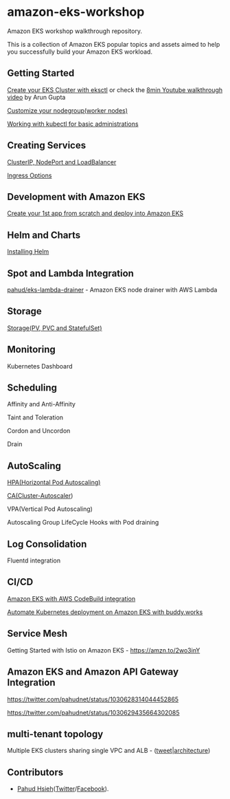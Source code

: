 # amazon-eks-workshop
Amazon EKS workshop walkthrough repository. 

This is a collection of Amazon EKS popular topics and assets aimed to help you successfully build your Amazon EKS workload.



## Getting Started

[Create your EKS Cluster with eksctl](./00-getting-started/create-eks-with-eksctl.md) or check the [8min Youtube walkthrough video](https://www.youtube.com/watch?v=3-OZqA5p1HA) by Arun Gupta

[Customize your nodegroup(worker nodes)](./01-nodegroup/customize-nodegroup.md)

[Working with kubectl for basic administrations](./02-kubectl-basic-admin/kubectl-basic-admin.md)



## Creating Services

[ClusterIP, NodePort and LoadBalancer](https://github.com/pahud/amazon-eks-workshop/tree/master/03-creating-services)

[Ingress Options](./03-creating-services/ingress-options.md)



## Development with Amazon EKS

[Create your 1st app from scratch and deploy into Amazon EKS](https://github.com/pahud/greeting)

## Helm and Charts

[Installing Helm](./00-getting-started/installing-helm.md)



## Spot and Lambda Integration

[pahud/eks-lambda-drainer](https://github.com/pahud/eks-lambda-drainer) - Amazon EKS node drainer with AWS Lambda



## Storage

[Storage(PV, PVC and StatefulSet)](./02-kubectl-basic-admin/storage.md)



## Monitoring

Kubernetes Dashboard

## Scheduling

Affinity and Anti-Affinity

Taint and Toleration

Cordon and Uncordon

Drain



## AutoScaling

[HPA(Horizontal Pod Autoscaling)](./04-scaling/hpa/README.md)

[CA(Cluster-Autoscaler](./04-scaling/cluster-autoscaler/README.md))

VPA(Vertical Pod Autoscaling)

Autoscaling Group LifeCycle Hooks with Pod draining





## Log Consolidation

Fluentd integration



## CI/CD

[Amazon EKS with AWS CodeBuild integration](https://github.com/pahud/eks-kubectl-docker#codebuild-support) 

[Automate Kubernetes deployment on Amazon EKS with buddy.works](https://buddy.works/blog/amazon-eks-kubernetes)



## Service Mesh

Getting Started with Istio on Amazon EKS - https://amzn.to/2wo3inY



## Amazon EKS and Amazon API Gateway Integration

https://twitter.com/pahudnet/status/1030628314044452865

https://twitter.com/pahudnet/status/1030629435664302085

## multi-tenant topology

Multiple EKS clusters sharing single VPC and ALB - ([tweet](https://twitter.com/pahudnet/status/1044988111694876672)|[architecture](https://pbs.twimg.com/media/DoCLDjfUwAA4s2_.jpg))



## Contributors

- [Pahud Hsieh](https://github.com/pahud)([Twitter](https://twitter.com/pahudnet)/[Facebook](https://www.facebook.com/pahudnet)). 
